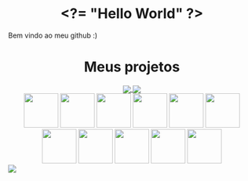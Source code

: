 <div>
  <h1 align="center">&lt;?= "Hello World" ?&gt;</h1>
  Bem vindo ao meu github :)
</div>

<div align="center">
<h1>Meus projetos</h1>
  <a href="https://github.com/josafaverissimo/atacadao-portal273" target="_blank">
    <img align="center" src="https://github-readme-stats.vercel.app/api/pin/?username=josafaverissimo&repo=atacadao-portal273&theme=dracula&icon_color=2FC18C&title_color=2FC18C&bg_color=1A1D21&hide_border=false" />
  </a>
  
  <a href="https://github.com/josafaverissimo/kRCP" target="_blank">
    <img align="center" src="https://github-readme-stats.vercel.app/api/pin/?username=josafaverissimo&repo=kRCP&theme=dracula&icon_color=2FC18C&title_color=2FC18C&bg_color=1A1D21&hide_border=false" />
  </a>
</div>

<div align="center">
  <img src="https://cdn.jsdelivr.net/gh/devicons/devicon/icons/html5/html5-original.svg" width="70" />
  <img src="https://cdn.jsdelivr.net/gh/devicons/devicon/icons/css3/css3-original.svg" width="70" />
  <img src="https://cdn.jsdelivr.net/gh/devicons/devicon/icons/javascript/javascript-original.svg" width="70" />
  <img src="https://cdn.jsdelivr.net/gh/devicons/devicon/icons/php/php-original.svg" width="70" />
  <img src="https://cdn.jsdelivr.net/gh/devicons/devicon/icons/nodejs/nodejs-original.svg" width="70" />
  <img src="https://cdn.jsdelivr.net/gh/devicons/devicon/icons/python/python-original.svg" width="70" />
  <img src="https://cdn.jsdelivr.net/gh/devicons/devicon/icons/mysql/mysql-original.svg" width="70" />
  <img src="https://cdn.jsdelivr.net/gh/devicons/devicon/icons/postgresql/postgresql-original.svg" width="70" />
  <img src="https://cdn.jsdelivr.net/gh/devicons/devicon/icons/bash/bash-original.svg" width="70" />
  <img src="https://cdn.jsdelivr.net/gh/devicons/devicon/icons/linux/linux-original.svg" width="70" />
  <img src="https://cdn.jsdelivr.net/gh/devicons/devicon/icons/git/git-original.svg" width="70" />
</div>

<div>
   	<a href="https://www.linkedin.com/in/josafaverissimo/" target="_blank"><img src="https://img.shields.io/badge/LinkedIn-0077B5?style=for-the-badge&logo=linkedin&logoColor=white" target="_blank"/></a>
</div>
